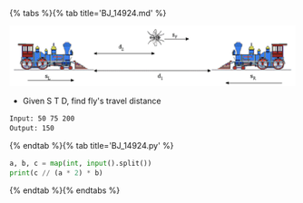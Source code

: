 {% tabs %}{% tab title='BJ_14924.md' %}

![BJ_14924](images/20210228_144543.png)

* Given S T D, find fly's travel distance

```txt
Input: 50 75 200
Output: 150
```

{% endtab %}{% tab title='BJ_14924.py' %}

```py
a, b, c = map(int, input().split())
print(c // (a * 2) * b)
```

{% endtab %}{% endtabs %}
